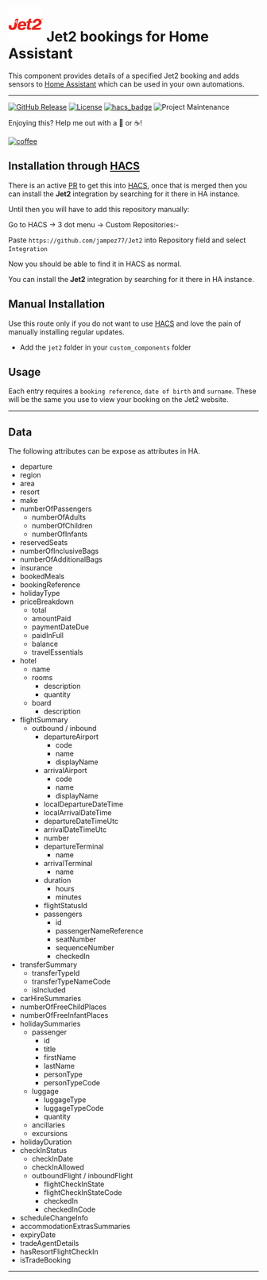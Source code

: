 # ![Logo](https://github.com/jampez77/Jet2/blob/main/logo.png "Jet2 Logo") Jet2 bookings for Home Assistant

This component provides details of a specified Jet2 booking and adds sensors to [Home Assistant](https://www.home-assistant.io/) which can be used in your own automations.

---

[![GitHub Release][releases-shield]][releases]
[![License][license-shield]](LICENSE.md)
[![hacs_badge](https://img.shields.io/badge/HACS-Default-orange.svg?style=for-the-badge)](https://github.com/custom-components/hacs)
![Project Maintenance][maintenance-shield]


Enjoying this? Help me out with a :beers: or :coffee:!

[![coffee](https://www.buymeacoffee.com/assets/img/custom_images/black_img.png)](https://www.buymeacoffee.com/whenitworks)


## Installation through [HACS](https://hacs.xyz/)

There is an active [PR](https://github.com/hacs/default/pull/2647) to get this into [HACS](https://hacs.xyz/), once that is merged then you can install the **Jet2** integration by searching for it there in HA instance.

Until then you will have to add this repository manually:

Go to HACS -> 3 dot menu -> Custom Repositories:- 

Paste `https://github.com/jampez77/Jet2` into Repository field and select `Integration`

Now you should be able to find it in HACS as normal.

You can install the **Jet2** integration by searching for it there in HA instance.

## Manual Installation
Use this route only if you do not want to use [HACS](https://hacs.xyz/) and love the pain of manually installing regular updates.
* Add the `jet2` folder in your `custom_components` folder

## Usage

Each entry requires a `booking reference`, `date of birth` and `surname`. These will be the same you use to view your booking on the Jet2 website.

---
## Data 
The following attributes can be expose as attributes in HA.

- departure
- region
- area
- resort
- make
- numberOfPassengers
	* numberOfAdults
	* numberOfChildren
	* numberOfInfants
- reservedSeats
- numberOfInclusiveBags
- numberOfAdditionalBags
- insurance
- bookedMeals
- bookingReference
- holidayType
- priceBreakdown
	* total
	* amountPaid
	* paymentDateDue
	* paidInFull
	* balance
	* travelEssentials
- hotel
	* name
	* rooms
		* description
		* quantity
	* board
		* description
- flightSummary
	* outbound / inbound
		* departureAirport
			* code
			* name
			* displayName
		* arrivalAirport
			* code
			* name
			* displayName
		* localDepartureDateTime
		* localArrivalDateTime
		* departureDateTimeUtc
		* arrivalDateTimeUtc
		* number
		* departureTerminal
			* name
		* arrivalTerminal
			* name
		* duration
			* hours
			* minutes
		* flightStatusId
		* passengers
			* id
			* passengerNameReference
			* seatNumber
			* sequenceNumber
			* checkedIn
- transferSummary
	* transferTypeId
	* transferTypeNameCode
	* isIncluded
- carHireSummaries
- numberOfFreeChildPlaces
- numberOfFreeInfantPlaces
- holidaySummaries
	* passenger
		* id
		* title
		* firstName
		* lastName
		* personType
		* personTypeCode
	* luggage
		* luggageType
		* luggageTypeCode
		* quantity
	* ancillaries
	* excursions
- holidayDuration
- checkInStatus
	* checkInDate
	* checkInAllowed
	* outboundFlight / inboundFlight
		* flightCheckInState
		* flightCheckInStateCode
		* checkedIn
		* checkedInCode
- scheduleChangeInfo
- accommodationExtrasSummaries
- expiryDate
- tradeAgentDetails
- hasResortFlightCheckIn
- isTradeBooking

---

[commits-shield]: https://img.shields.io/github/commit-activity/y/jampez77/Jet2.svg?style=for-the-badge
[commits]: https://github.com/jampez77/Jet2/commits/main
[license-shield]: https://img.shields.io/github/license/jampez77/Jet2.svg?style=for-the-badge
[maintenance-shield]: https://img.shields.io/badge/Maintainer-Jamie%20Nandhra--Pezone-blue
[releases-shield]: https://img.shields.io/github/v/release/jampez77/Jet2.svg?style=for-the-badge
[releases]: https://github.com/jampez77/Jet2/releases 
